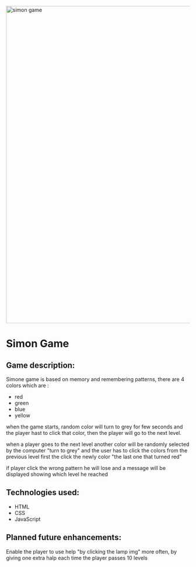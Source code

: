 
<img width="1920" height="868" alt="simon game" src="https://github.com/user-attachments/assets/8d974b6e-f5c6-44e1-b51e-c80507a86139" />
<h1>Simon Game</h1>

<h2>Game description:</h2>
Simone game is based on memory and remembering patterns, there are 4 colors which are :
<ul>
  <li>red</li>
  <li>green</li>
  <li>blue</li>
  <li>yellow</li>
</ul>
when the game starts, random color will turn to grey for few seconds and the player hast to click that color, then the player will go to the next level.

when a player goes to the next level another color will be randomly selected by the computer "turn to grey" and the user has to click the colors from the previous level first the click the newly color "the last one that turned red"

if player click the wrong pattern he will lose and a message will be displayed showing which level he reached

<h2>Technologies used: </h2>
<ul>
  <li>HTML</li>
  <li>CSS</li>
  <li>JavaScript</li>
</ul>

<h2>Planned future enhancements:</h2>
Enable the player to use help "by clicking the lamp img" more often, by giving one extra halp each time the player passes 10 levels

